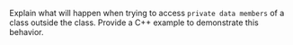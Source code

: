 Explain what will happen when trying to access `private data members` of a class outside the class. Provide a C++ example to demonstrate this behavior.
